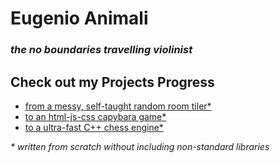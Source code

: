 # Eugenio Animali
### *the no boundaries travelling violinist*

## Check out my Projects Progress
- [from a messy, self-taught random room tiler*](github.com/jetzypetz/crazyfloors)
- [to an html-js-css capybara game*](github.com/jetzypetz/capybara)
- [to a ultra-fast C++ chess engine*](github.com/jetzypetz/chess_bot)

*\* written from scratch without including non-standard libraries*
